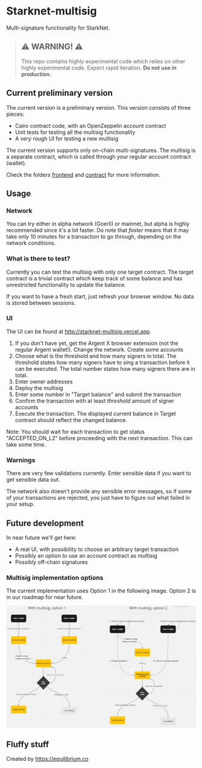 # Starknet-multisig

Multi-signature functionality for StarkNet.

> ## ⚠️ WARNING! ⚠️
>
> This repo contains highly experimental code which relies on other highly experimental code.
> Expect rapid iteration.
> **Do not use in production.**

## Current preliminary version

The current version is a preliminary version. This version consists of three pieces:

- Cairo contract code, with an OpenZeppelin account contract
- Unit tests for testing all the multisig functionality
- A _very_ rough UI for testing a new multisig

The current version supports only on-chain multi-signatures. The multisig is a separate contract, which is called through your regular account contract (wallet).

Check the folders <a href='frontend/README.md'>frontend</a> and <a href='contracts/README.md'>contract</a> for more information.

## Usage

### Network

You can try either in alpha network (Goerli) or mainnet, but alpha is highly recommended since it's a lot faster. Do note that _faster_ means that it may take only 10 minutes for a transaction to go through, depending on the network conditions.

### What is there to test?

Currently you can test the multisig with only one target contract. The target contract is a trivial contract which keep track of some balance and has unrestricted functionality to update the balance.

If you want to have a fresh start, just refresh your browser window. No data is stored between sessions.

### UI

The UI can be found at <a href='http://starknet-multisig.vercel.app' target='_blank'>http://starknet-multisig.vercel.app</a>.

1. If you don't have yet, get the Argent X browser extension (not the regular Argent wallet!). Change the network. Create some accounts
1. Choose what is the threshold and how many signers in total. The threshold states how many signers have to sing a transaction before it can be executed. The total number states how many signers there are in total.
1. Enter owner addresses
1. Deploy the multisig
1. Enter some number in "Target balance" and submit the transaction
1. Confirm the transaction with at least _threshold_ amount of signer accounts
1. Execute the transaction. The displayed current balance in Target contract should reflect the changed balance.

Note: You should wait for each transaction to get status "ACCEPTED_ON_L2" before proceeding with the next transaction. This can take some time.

### Warnings

There are very few validations currently. Enter sensible data if you want to get sensible data out.

The network also doesn't provide any sensible error messages, so if some of your transactions are rejected, you just have to figure out what failed in your setup.

## Future development

In near future we'll get here:

- A real UI, with possibility to choose an arbitrary target transaction
- Possibly an option to use an account contract as multisig
- Possibly off-chain signatures

### Multisig implementation options

The current implementation uses Option 1 in the following image. Option 2 is in our roadmap for near future.

<img src="multisig_options.png" alt="options" width="800"/>

## Fluffy stuff

Created by https://equilibrium.co
